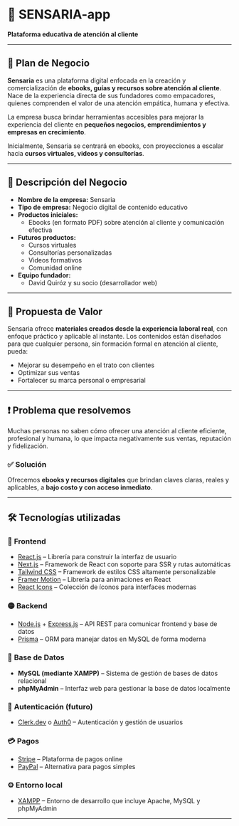 # 📘 SENSARIA-app

**Plataforma educativa de atención al cliente**

---

## 🧠 Plan de Negocio

**Sensaria** es una plataforma digital enfocada en la creación y comercialización de **ebooks, guías y recursos sobre atención al cliente**. Nace de la experiencia directa de sus fundadores como empacadores, quienes comprenden el valor de una atención empática, humana y efectiva.

La empresa busca brindar herramientas accesibles para mejorar la experiencia del cliente en **pequeños negocios, emprendimientos y empresas en crecimiento**.

Inicialmente, Sensaria se centrará en ebooks, con proyecciones a escalar hacia **cursos virtuales, videos y consultorías**.

---

## 🏢 Descripción del Negocio

- **Nombre de la empresa:** Sensaria  
- **Tipo de empresa:** Negocio digital de contenido educativo  
- **Productos iniciales:**  
  - Ebooks (en formato PDF) sobre atención al cliente y comunicación efectiva  
- **Futuros productos:**  
  - Cursos virtuales  
  - Consultorías personalizadas  
  - Videos formativos  
  - Comunidad online  
- **Equipo fundador:**  
  - David Quiróz y su socio (desarrollador web)

---

## 🎯 Propuesta de Valor

Sensaria ofrece **materiales creados desde la experiencia laboral real**, con enfoque práctico y aplicable al instante. Los contenidos están diseñados para que cualquier persona, sin formación formal en atención al cliente, pueda:

- Mejorar su desempeño en el trato con clientes
- Optimizar sus ventas
- Fortalecer su marca personal o empresarial

---

## ❗ Problema que resolvemos

Muchas personas no saben cómo ofrecer una atención al cliente eficiente, profesional y humana, lo que impacta negativamente sus ventas, reputación y fidelización.

### ✅ Solución

Ofrecemos **ebooks y recursos digitales** que brindan claves claras, reales y aplicables, a **bajo costo y con acceso inmediato**.

---

## 🛠️ Tecnologías utilizadas

### 🔷 **Frontend**
- [React.js](https://reactjs.org/) – Librería para construir la interfaz de usuario
- [Next.js](https://nextjs.org/) – Framework de React con soporte para SSR y rutas automáticas
- [Tailwind CSS](https://tailwindcss.com/) – Framework de estilos CSS altamente personalizable
- [Framer Motion](https://www.framer.com/motion/) – Librería para animaciones en React
- [React Icons](https://react-icons.github.io/react-icons/) – Colección de íconos para interfaces modernas

### 🟡 **Backend**
- [Node.js](https://nodejs.org/) + [Express.js](https://expressjs.com/) – API REST para comunicar frontend y base de datos
- [Prisma](https://www.prisma.io/) – ORM para manejar datos en MySQL de forma moderna

### 🧩 **Base de Datos**
- **MySQL (mediante XAMPP)** – Sistema de gestión de bases de datos relacional
- **phpMyAdmin** – Interfaz web para gestionar la base de datos localmente

### 🔐 **Autenticación (futuro)**
- [Clerk.dev](https://clerk.dev/) o [Auth0](https://auth0.com/) – Autenticación y gestión de usuarios

### 💳 **Pagos**
- [Stripe](https://stripe.com/) – Plataforma de pagos online
- [PayPal](https://paypal.com/) – Alternativa para pagos simples

### ⚙️ **Entorno local**
- [XAMPP](https://www.apachefriends.org/) – Entorno de desarrollo que incluye Apache, MySQL y phpMyAdmin

---
